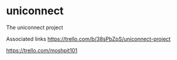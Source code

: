 uniconnect
==========
The uniconnect project

Associated links
https://trello.com/b/38sPbZpS/uniconnect-project


https://trello.com/moshpit101
